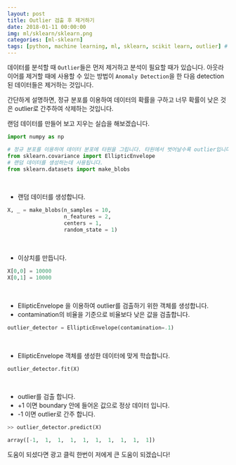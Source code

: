 ```yaml
---
layout: post
title: Outlier 검출 후 제거하기 
date: 2018-01-11 00:00:00
img: ml/sklearn/sklearn.png
categories: [ml-sklearn] 
tags: [python, machine learning, ml, sklearn, scikit learn, outlier] # add tag
---
```


데이터를 분석할 때 `Outlier`들은 먼저 제거하고 분석이 필요할 때가 있습니다.
아웃라이어를 제거할 때에 사용할 수 있는 방법이 `Anomaly Detection`을 한 다음 detection된 데이터들은 제거하는 것입니다.

간단하게 설명하면, 정규 분포를 이용하여 데이터의 확률을 구하고 너무 확률이 낮은 것은 outlier로 간주하여 삭제하는 것입니다.

랜덤 데이터를 만들어 보고 지우는 실습을 해보겠습니다.

```python
import numpy as np

# 정규 분포를 이용하여 데이터 분포에 타원을 그립니다. 타원에서 벗어날수록 outlier입니다.
from sklearn.covariance import EllipticEnvelope
# 랜덤 데이터를 생성하는데 사용됩니다.
from sklearn.datasets import make_blobs
```

<br>

+ 랜덤 데이터를 생성합니다.

```python
X, _ = make_blobs(n_samples = 10,
                  n_features = 2,
                  centers = 1,
                  random_state = 1)
```

<br>

+ 이상치를 만듭니다.

```python
X[0,0] = 10000
X[0,1] = 10000
```

<br>

+ EllipticEnvelope 을 이용하여 outlier를 검출하기 위한 객체를 생성합니다.
+ contamination의 비율을 기준으로 비율보다 낮은 값을 검출합니다.    

```python
outlier_detector = EllipticEnvelope(contamination=.1)
```

<br>

+ EllipticEnvelope 객체를 생성한 데이터에 맞게 학습합니다.

```python
outlier_detector.fit(X)
```

<br>

+ outlier를 검출 합니다.
+ +1 이면 boundary 안에 들어온 값으로 정상 데이터 입니다.
+ -1 이면 outlier로 간주 합니다.

```python
>> outlier_detector.predict(X)

array([-1,  1,  1,  1,  1,  1,  1,  1,  1,  1])

```

도움이 되셨다면 광고 클릭 한번이 저에게 큰 도움이 되겠습니다!